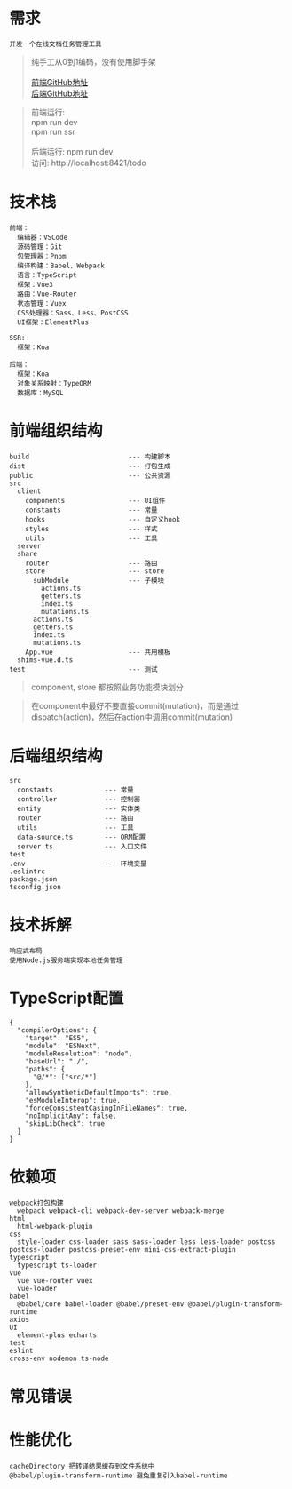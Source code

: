 # 需求
```
开发一个在线文档任务管理工具
```

> 纯手工从0到1编码，没有使用脚手架 <br/><br/>
> [前端GitHub地址](https://github.com/su-rm-rf/fe-step4) <br/>
> [后端GitHub地址](https://github.com/su-rm-rf/node_server)

> 前端运行: <br/>
> npm run dev <br/>
> npm run ssr <br/><br/>
> 后端运行: npm run dev <br/>
> 访问: http://localhost:8421/todo

# 技术栈
```
前端：
  编辑器：VSCode
  源码管理：Git
  包管理器：Pnpm
  编译构建：Babel、Webpack
  语言：TypeScript
  框架：Vue3
  路由：Vue-Router
  状态管理：Vuex
  CSS处理器：Sass、Less、PostCSS
  UI框架：ElementPlus

SSR:
  框架：Koa
    
后端：
  框架：Koa
  对象关系映射：TypeORM
  数据库：MySQL
```

# 前端组织结构
```
build                         --- 构建脚本
dist                          --- 打包生成
public                        --- 公共资源
src
  client
    components                --- UI组件
    constants                 --- 常量
    hooks                     --- 自定义hook
    styles                    --- 样式
    utils                     --- 工具
  server
  share
    router                    --- 路由
    store                     --- store
      subModule               --- 子模块
        actions.ts
        getters.ts
        index.ts
        mutations.ts
      actions.ts
      getters.ts
      index.ts
      mutations.ts
    App.vue                   --- 共用模板
  shims-vue.d.ts
test                          --- 测试
```

> component, store 都按照业务功能模块划分

> 在component中最好不要直接commit(mutation)，而是通过dispatch(action)，然后在action中调用commit(mutation)


# 后端组织结构
```
src
  constants             --- 常量
  controller            --- 控制器
  entity                --- 实体类
  router                --- 路由
  utils                 --- 工具
  data-source.ts        --- ORM配置
  server.ts             --- 入口文件
test
.env                    --- 环境变量
.eslintrc
package.json
tsconfig.json
```

# 技术拆解
```
响应式布局
使用Node.js服务端实现本地任务管理
```

# TypeScript配置
```
{
  "compilerOptions": {
    "target": "ES5",
    "module": "ESNext",
    "moduleResolution": "node",
    "baseUrl": "./",
    "paths": {
      "@/*": ["src/*"]
    },
    "allowSyntheticDefaultImports": true,
    "esModuleInterop": true,
    "forceConsistentCasingInFileNames": true,
    "noImplicitAny": false,
    "skipLibCheck": true
  }
}
```

# 依赖项
```
webpack打包构建
  webpack webpack-cli webpack-dev-server webpack-merge
html
  html-webpack-plugin
css
  style-loader css-loader sass sass-loader less less-loader postcss postcss-loader postcss-preset-env mini-css-extract-plugin
typescript
  typescript ts-loader
vue
  vue vue-router vuex
  vue-loader
babel
  @babel/core babel-loader @babel/preset-env @babel/plugin-transform-runtime
axios
UI
  element-plus echarts
test
eslint
cross-env nodemon ts-node
```

# 常见错误

# 性能优化
```
cacheDirectory 把转译结果缓存到文件系统中
@babel/plugin-transform-runtime 避免重复引入babel-runtime
```
